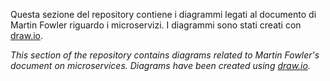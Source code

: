 Questa sezione del repository contiene i diagrammi legati al documento di Martin Fowler riguardo i microservizi. I diagrammi sono stati creati con [draw.io](draw.io).

_This section of the repository contains diagrams related to Martin Fowler's document on microservices. Diagrams have been created using [draw.io](draw.io)._
